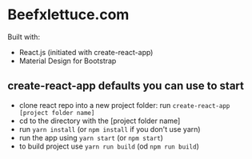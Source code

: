 # Beefxlettuce.com 
Built with:
- React.js (initiated with create-react-app)
- Material Design for Bootstrap

## create-react-app defaults you can use to start
- clone react repo into a new project folder:  run `create-react-app [project folder name]`
- cd to the directory with the [project folder name]
- run `yarn install` (or `npm install` if you don't use yarn)
- run the app using `yarn start` (or `npm start`)
- to build project use `yarn run build` (od `npm run build`)


